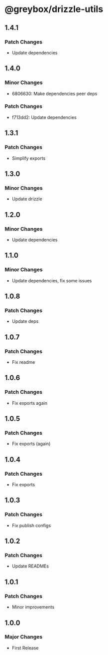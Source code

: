 # @greybox/drizzle-utils

## 1.4.1

### Patch Changes

- Update dependencies

## 1.4.0

### Minor Changes

- 6806630: Make dependencies peer deps

### Patch Changes

- f713dd2: Update dependencies

## 1.3.1

### Patch Changes

- Simplify exports

## 1.3.0

### Minor Changes

- Update drizzle

## 1.2.0

### Minor Changes

- Update dependencies

## 1.1.0

### Minor Changes

- Update dependencies, fix some issues

## 1.0.8

### Patch Changes

- Update deps

## 1.0.7

### Patch Changes

- Fix readme

## 1.0.6

### Patch Changes

- Fix exports again

## 1.0.5

### Patch Changes

- Fix exports (again)

## 1.0.4

### Patch Changes

- Fix exports

## 1.0.3

### Patch Changes

- Fix publish configs

## 1.0.2

### Patch Changes

- Update READMEs

## 1.0.1

### Patch Changes

- Minor improvements

## 1.0.0

### Major Changes

- First Release
